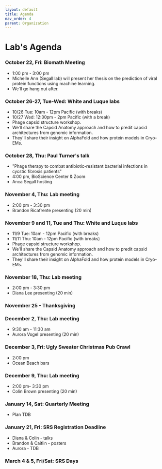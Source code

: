 ```yaml
---
layout: default
title: Agenda
nav_order: 4
parent: Organization
---
```


# Lab's Agenda

### October 22, Fri: Biomath Meeting
+ 1:00 pm - 3:00 pm
+ Michelle Ann (Segall lab) will present her thesis on the prediction of viral protein functions using machine learning.
+ We'll go hang out after.

### October 26-27, Tue-Wed: White and Luque labs
+ 10/26 Tue: 10am - 12pm Pacific (with breaks)
+ 10/27 Wed: 12:30pm - 2pm Pacific (with a break)
+ Phage capsid structure workshop.
+ We'll share the Capsid Anatomy approach and how to predit capsid architectures from genomic information.
+ They'll share their insight on AlphaFold and how protein models in Cryo-EMs.

### October 28, Thu: Paul Turner's talk
+ "Phage therapy to combat antibiotic-resistant bacterial infections in cycstic fibrosis patients"
+ 4:00 pm, BioScience Center & Zoom
+ Anca Segall hosting

### November 4, Thu: Lab meeting
+ 2:00 pm - 3:30 pm
+ Brandon Ricafrente presenting (20 min)

### November 9 and 11, Tue and Thu: White and Luque labs
+ 11/9 Tue: 10am - 12pm Pacific (with breaks)
+ 11/11 Thu: 10am - 12pm Pacific (with breaks)
+ Phage capsid structure workshop.
+ We'll share the Capsid Anatomy approach and how to predit capsid architectures from genomic information.
+ They'll share their insight on AlphaFold and how protein models in Cryo-EMs.

### November 18, Thu: Lab meeting
+ 2:00 pm - 3:30 pm
+ Diana Lee presenting (20 min)

### November 25 - Thanksgiving

### December 2, Thu: Lab meeting
+ 9:30 am - 11:30 am
+ Aurora Vogel presenting (20 min)

### December 3, Fri: Ugly Sweater Christmas Pub Crawl
+ 2:00 pm
+ Ocean Beach bars

### December 9, Thu: Lab meeting
+ 2:00 pm- 3:30 pm
+ Colin Brown presenting (20 min)

### January 14, Sat: Quarterly Meeting
+ Plan TDB

### January 21, Fri: SRS Registration Deadline
+ Diana & Colin - talks
+ Brandon & Caitlin - posters
+ Aurora - TDB

### March 4 & 5, Fri/Sat: SRS Days

